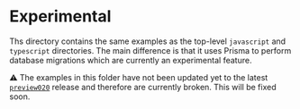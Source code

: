 # Experimental

Ths directory contains the same examples as the top-level `javascript` and `typescript` directories. The main difference is that it uses Prisma to perform database migrations which are currently an experimental feature.

⚠️ The examples in this folder have not been updated yet to the latest [`preview020`](https://github.com/prisma/prisma2/releases/tag/2.0.0-preview020) release and therefore are currently broken. This will be fixed soon.
